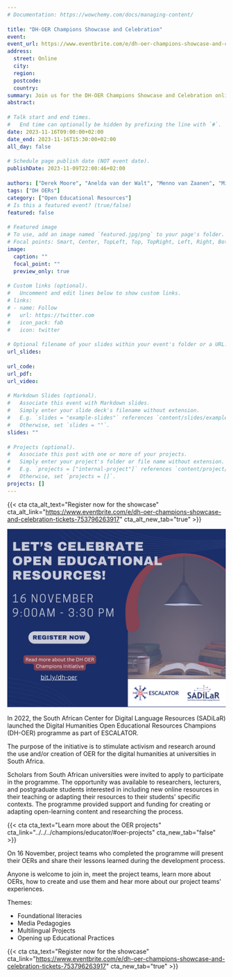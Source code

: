 ```yaml
---
# Documentation: https://wowchemy.com/docs/managing-content/

title: "DH-OER Champions Showcase and Celebration"
event: 
event_url: https://www.eventbrite.com/e/dh-oer-champions-showcase-and-celebration-tickets-753796263917
address:
  street: Online
  city:
  region:
  postcode:
  country:
summary: Join us for the DH-OER Champions Showcase and Celebration online on November 16, 2023 to learn more about open educational resources!
abstract: 

# Talk start and end times.
#   End time can optionally be hidden by prefixing the line with `#`.
date: 2023-11-16T09:00:00+02:00
date_end: 2023-11-16T15:30:00+02:00
all_day: false

# Schedule page publish date (NOT event date).
publishDate: 2023-11-09T22:00:46+02:00

authors: ["Derek Moore", "Anelda van der Walt", "Menno van Zaanen", "Mireille Grobbelaar"]
tags: ["DH OERs"]
category: ["Open Educational Resources"]
# Is this a featured event? (true/false)
featured: false

# Featured image
# To use, add an image named `featured.jpg/png` to your page's folder. 
# Focal points: Smart, Center, TopLeft, Top, TopRight, Left, Right, BottomLeft, Bottom, BottomRight.
image:
  caption: ""
  focal_point: ""
  preview_only: true

# Custom links (optional).
#   Uncomment and edit lines below to show custom links.
# links:
# - name: Follow
#   url: https://twitter.com
#   icon_pack: fab
#   icon: twitter

# Optional filename of your slides within your event's folder or a URL.
url_slides:

url_code:
url_pdf:
url_video:

# Markdown Slides (optional).
#   Associate this event with Markdown slides.
#   Simply enter your slide deck's filename without extension.
#   E.g. `slides = "example-slides"` references `content/slides/example-slides.md`.
#   Otherwise, set `slides = ""`.
slides: ""

# Projects (optional).
#   Associate this post with one or more of your projects.
#   Simply enter your project's folder or file name without extension.
#   E.g. `projects = ["internal-project"]` references `content/project/deep-learning/index.md`.
#   Otherwise, set `projects = []`.
projects: []
---
```


{{< cta cta_alt_text="Register now for the showcase" cta_alt_link="https://www.eventbrite.com/e/dh-oer-champions-showcase-and-celebration-tickets-753796263917" cta_alt_new_tab="true" >}}


<a href="https://www.eventbrite.com/e/dh-oer-champions-showcase-and-celebration-tickets-753796263917?aff=oddtdtcreator" target="_blank"><img src="featured.jpeg"></a>

In 2022, the South African Center for Digital Language Resources (SADiLaR) launched the Digital Humanities Open Educational Resources Champions (DH-OER) programme as part of ESCALATOR.

The purpose of the initiative is to stimulate activism and research around the use and/or creation of OER for the digital humanities at universities in South Africa.

Scholars from South African universities were invited to apply to participate in the programme. The opportunity was available to researchers, lecturers, and postgraduate students interested in including new online resources in their teaching or adapting their resources to their students' specific contexts. The programme provided support and funding for creating or adapting open-learning content and researching the process.

{{< cta cta_text="Learn more about the OER projects" cta_link="../../../champions/educator/#oer-projects" cta_new_tab="false" >}}

On 16 November, project teams who completed the programme will present their OERs and share their lessons learned during the development process.

Anyone is welcome to join in, meet the project teams, learn more about OERs, how to create and use them and hear more about our project teams' experiences.



Themes:

  - Foundational literacies
  - Media Pedagogies
  - Multilingual Projects
  - Opening up Educational Practices



{{< cta cta_text="Register now for the showcase" cta_link="https://www.eventbrite.com/e/dh-oer-champions-showcase-and-celebration-tickets-753796263917" cta_new_tab="true" >}}
